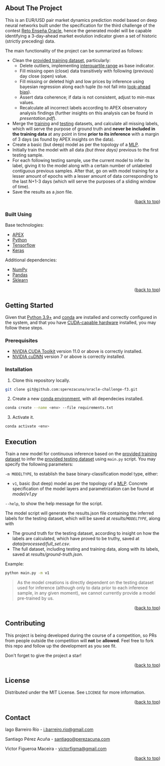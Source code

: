 ## About The Project

This is an EUR/USD pair market dynamics prediction model based on deep neural networks built under the specification for the third challenge of the contest [Reto Enseña Oracle](https://nuwe.io/dev/competitions/reto-ensena-oracle-espana/modelo-predictivo-reto-3), hence the generated model will be capable identifying a 3-day-ahead market evolution indicator given a set of historic (strictly preceding) data.

The main functionality of the project can be summarized as follows:

* Clean the [provided training dataset](https://challenges-asset-files.s3.us-east-2.amazonaws.com/0-challenges_data/2023_04/Oracle_3rd_challenge/training_set.csv), particularly:
  * Delete outliers, implementing [interquartile range](https://en.wikipedia.org/wiki/Interquartile_range) as base indicator.
  * Fill missing open (close) data transitively with following (previous) day close (open) value.
  * Fill missing or deleted high and low prices by inference using bayesian regression along each tuple (to not fall into [look-ahead bias](https://analyzingalpha.com/look-ahead-bias)).
  * Assert data coherence; if data is not consistent, adjust to min-max values.
  * Recalculate all incorrect labels according to APEX observatory analysis findings (further insights on this analysis can be found in _presentation.pdf_).
* Merge the [training](https://challenges-asset-files.s3.us-east-2.amazonaws.com/0-challenges_data/2023_04/Oracle_3rd_challenge/training_set.csv) and [testing](https://challenges-asset-files.s3.us-east-2.amazonaws.com/0-challenges_data/2023_04/Oracle_3rd_challenge/testing.csv) datasets, and calculate all missing labels, which will serve the purpose of ground truth and **never be included in the training data** at any point in time **prior to its inference** with a margin of 3 days (as found by APEX insights on the data).
* Create a basic (but deep) model as per the topology of a [MLP](https://en.wikipedia.org/wiki/Multilayer_perceptron).
* Initially train the model with all data _(but three days)_ previous to the first testing sample.
* For each following testing sample, use the current model to infer its label, giving it to the model along with a certain number of unlabeled contiguous previous samples. After that, go on with model training for a lesser amount of epochs with a lesser amount of data corresponding to the last N+1-3 days (which will serve the purposes of a sliding window of time).
* Save the results as a _json_ file.

<p align="right">(<a href="#top">back to top</a>)</p>

### Built Using

Base technologies:

* [APEX](https://apex.oracle.com/es/)
* [Python](https://www.python.org/)
* [Tensorflow](https://www.tensorflow.org/)
* [Keras](https://keras.io/)

Additional dependencies:

* [NumPy](https://numpy.org/)
* [Pandas](https://pandas.pydata.org/)
* [Sklearn](https://scikit-learn.org/stable/)

<p align="right">(<a href="#top">back to top</a>)</p>

## Getting Started

Given that [Python 3.9+](https://www.python.org/downloads/) and [conda](https://docs.conda.io/) are installed and correctly configured in the system, and that you have [CUDA-capable hardware](https://developer.nvidia.com/cuda-gpus) installed, you may follow these steps.

### Prerequisites

* [NVIDIA CUDA Toolkit](https://developer.nvidia.com/cuda-downloads) version 11.0 or above is correctly installed.
* [NVIDIA cuDNN](https://developer.nvidia.com/cudnn) version 7 or above is correctly installed.

### Installation

1. Clone this repository locally.

```bash
git clone git@github.com:sperezacuna/oracle-challenge-f3.git
```
2. Create a new [conda environment](https://docs.conda.io/projects/conda/en/latest/commands/create.html), with all dependecies installed.

```bash
conda create --name <env> --file requirements.txt
```

3. Activate it.

```bash
conda activate <env>
```

## Execution

Train a new model for continuous inference based on the [provided training dataset](https://challenges-asset-files.s3.us-east-2.amazonaws.com/0-challenges_data/2023_04/Oracle_3rd_challenge/training_set.csv) to infer the [provided testing dataset](https://challenges-asset-files.s3.us-east-2.amazonaws.com/0-challenges_data/2023_04/Oracle_3rd_challenge/testing.csv) using `main.py` script. You may specify the following parameters:
    
`-m MODELTYPE`, to establish the base binary-classification model type, either:

  - `v1`, basic (but deep) model as per the topology of a [MLP](https://en.wikipedia.org/wiki/Multilayer_perceptron). Concrete specification of the model layers and parametrization can be found at _model/v1.py_
  
`--help`, to show the help message for the script.

The model script will generate the results.json file containing the inferred labels for the testing dataset, which will be saved at _results/`MODELTYPE`_, along with
  - The ground truth for the testing dataset, according to insight on how the labels are calculated, which have proved to be truthy, saved at _data/processed/full_set.csv_.
  - The full dataset, including testing and training data, along with its labels, saved at _results/ground-truth.json_.

Example:
```bash
python main.py -m v1
```

> As the model creations is directly dependent on the testing dataset used for inference (although only to data prior to each inference sample, in any given moment), we cannot currently provide a model pre-trained by us.

<p align="right">(<a href="#top">back to top</a>)</p>

## Contributing

This project is being developed during the course of a competition, so PRs from people outside the competition will **not** be **allowed**. Feel free to fork this repo and follow up the development as you see fit.

Don't forget to give the project a star!

<p align="right">(<a href="#top">back to top</a>)</p>

## License

Distributed under the MIT License. See `LICENSE` for more information.

<p align="right">(<a href="#top">back to top</a>)</p>

## Contact

Iago Barreiro Río - i.barreiro.rio@gmail.com

Santiago Pérez Acuña - santiago@perezacuna.com

Victor Figueroa Maceira - victorfigma@gmail.com

<p align="right">(<a href="#top">back to top</a>)</p>
